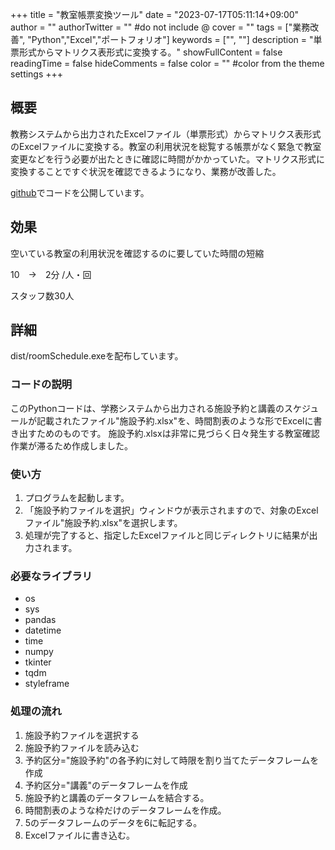 +++
title = "教室帳票変換ツール"
date = "2023-07-17T05:11:14+09:00"
author = ""
authorTwitter = "" #do not include @
cover = ""
tags = ["業務改善", "Python","Excel","ポートフォリオ"]
keywords = ["", ""]
description = "単票形式からマトリクス表形式に変換する。"
showFullContent = false
readingTime = false
hideComments = false
color = "" #color from the theme settings
+++
## 概要

教務システムから出力されたExcelファイル（単票形式）からマトリクス表形式のExcelファイルに変換する。教室の利用状況を総覧する帳票がなく緊急で教室変更などを行う必要が出たときに確認に時間がかかっていた。マトリクス形式に変換することですぐ状況を確認できるようになり、業務が改善した。

[github](https://github.com/amomoan/roomSchedule)でコードを公開しています。

## 効果

空いている教室の利用状況を確認するのに要していた時間の短縮

10　→　2分 /人・回

スタッフ数30人

## 詳細

dist/roomSchedule.exeを配布しています。

### コードの説明

このPythonコードは、学務システムから出力される施設予約と講義のスケジュールが記載されたファイル"施設予約.xlsx"を、時間割表のような形でExcelに書き出すためのものです。
施設予約.xlsxは非常に見づらく日々発生する教室確認作業が滞るため作成しました。

### 使い方

1. プログラムを起動します。
2. 「施設予約ファイルを選択」ウィンドウが表示されますので、対象のExcelファイル"施設予約.xlsx"を選択します。
3. 処理が完了すると、指定したExcelファイルと同じディレクトリに結果が出力されます。

### 必要なライブラリ

- os
- sys
- pandas
- datetime
- time
- numpy
- tkinter
- tqdm
- styleframe

### 処理の流れ

1. 施設予約ファイルを選択する
2. 施設予約ファイルを読み込む
3. 予約区分="施設予約"の各予約に対して時限を割り当てたデータフレームを作成
4. 予約区分="講義"のデータフレームを作成
5. 施設予約と講義のデータフレームを結合する。
6. 時間割表のような枠だけのデータフレームを作成。
7. 5のデータフレームのデータを6に転記する。
8. Excelファイルに書き込む。

